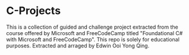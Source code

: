 # C-Projects
This is a collection of guided and challenge project extracted from the course offered by Microsoft and FreeCodeCamp titled "Foundational C# with Microsoft and FreeCodeCamp". This repo is solely for educational purposes. Extracted and arraged by Edwin Ooi Yong Qing.
